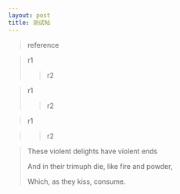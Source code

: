 ```yaml
---
layout: post
title: 测试帖
---
```

> reference

> r1
>> r2

> r1<br>
>> r2

> r1<br>

>> r2

> These violent delights have violent ends
>
> And in their trimuph die, like fire and powder,
>
> Which, as they kiss, consume.
